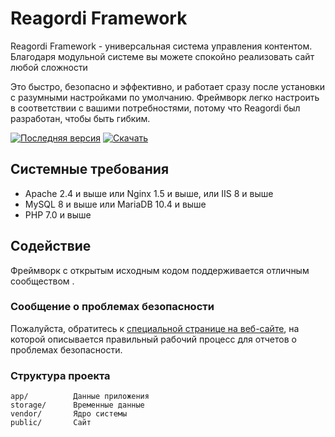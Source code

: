 # Reagordi Framework
Reagordi Framework - универсальная система управления контентом. Благодаря модульной системе вы можете спокойно реализовать сайт любой сложности

Это быстро, безопасно и эффективно, и работает сразу после установки с разумными настройками по умолчанию. Фреймворк легко настроить в соответствии с вашими потребностями, потому что Reagordi был разработан, чтобы быть гибким.

[![Последняя версия](https://img.shields.io/badge/version-1.0.0-blueviolet)](https://reagordi.com/downloands.html)
[![Скачать](https://img.shields.io/badge/downloads-12%20Mb-success)](https://reagordi.com/downloands.html)

## Системные требования
* Apache 2.4 и выше или Nginx 1.5 и выше, или IIS 8 и выше
* MySQL 8 и выше или MariaDB 10.4 и выше
* PHP 7.0 и выше

## Содействие
Фреймворк с открытым исходным кодом поддерживается отличным сообществом .

### Сообщение о проблемах безопасности
Пожалуйста, обратитесь к [специальной странице на веб-сайте](https://support.reagordi.com/), на которой описывается правильный рабочий процесс для отчетов о проблемах безопасности.

### Структура проекта
```
app/          Данные приложения
storage/      Временные данные
vendor/       Ядро системы
public/       Сайт
```
